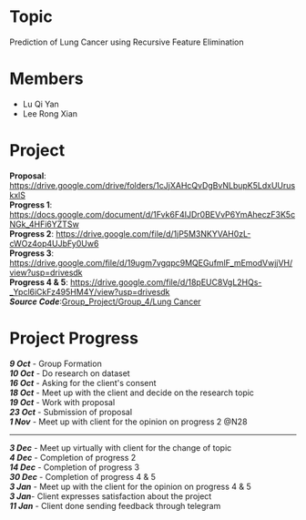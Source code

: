 # Topic
Prediction of Lung Cancer using Recursive Feature Elimination

# Members
- Lu Qi Yan
- Lee Rong Xian

# Project
**Proposal**: https://drive.google.com/drive/folders/1cJjXAHcQvDgBvNLbupK5LdxUUruskxlS <br>
**Progress 1**: https://docs.google.com/document/d/1Fvk6F4IJDr0BEVvP6YmAheczF3K5cNGk_4HFi6YZTSw <br>
**Progress 2**: https://drive.google.com/file/d/1jP5M3NKYVAH0zL-cWOz4op4UJbFy0Uw6<br>
**Progress 3**: https://drive.google.com/file/d/19ugm7vgqpc9MQEGufmlF_mEmodVwjjVH/view?usp=drivesdk<br>
**Progress 4 & 5**: https://drive.google.com/file/d/18pEUC8VgL2HQs-_Ypcl6iCkFz495HM4Y/view?usp=drivesdk<br>
***Source Code***:[Group_Project/Group_4/Lung Cancer](https://github.com/NiesHW/SECB3203_P4B/tree/main/Group_Project/Group_4/Lung%20Cancer)<br>

# Project Progress
***9 Oct*** - Group Formation <br>
***10 Oct*** - Do research on dataset <br>
***16 Oct*** - Asking for the client's consent <br>
***18 Oct*** - Meet up with the client and decide on the research topic <br>
***19 Oct*** - Work with proposal <br>
***23 Oct*** - Submission of proposal <br>
***1 Nov*** - Meet up with client for the opinion on progress 2 @N28<br>
***
***3 Dec*** - Meet up virtually with client for the change of topic <br>
***4 Dec*** - Completion of progress 2 <br>
***14 Dec*** - Completion of progress 3 <br>
***30 Dec*** - Completion of progress 4 & 5<br>
***3 Jan*** - Meet up with the client for the opinion on progress 4 & 5 <br>
***3 Jan***- Client expresses satisfaction about the project <br>
***11 Jan*** - Client done sending feedback through telegram<br>
